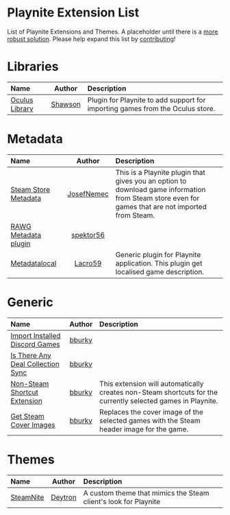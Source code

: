 # Playnite Extension List
List of Playnite Extensions and Themes. A placeholder until there is a [more robust solution](https://github.com/JosefNemec/Playnite/issues/593). Please help expand this list by [contributing](https://github.com/scowalt/PlayniteExtensionList/pulls)!

# Libraries
| Name                                                                                                  | Author                                     | Description  |
|:------------------------------------------------------------------------------------------------------|:------------------------------------------:|:--------------------------------------------------------------------------------------------------------------------|
| [Oculus Library](https://github.com/Shawson/Playnite-OculusLibrary)                                   | [Shawson](https://github.com/Shawson)      | Plugin for Playnite to add support for importing games from the Oculus store.                                      |

# Metadata
| Name                                                                                                  | Author                                      | Description  |
|:------------------------------------------------------------------------------------------------------|:-------------------------------------------:|:---------------------------------------------------------------------------------------------------------------------------------------------------|
| [Steam Store Metadata](https://github.com/JosefNemec/PlaynitePlugin-SteamStoreMetadata)               | [JosefNemec](https://github.com/JosefNemec) | This is a Playnite plugin that gives you an option to download game information from Steam store even for games that are not imported from Steam.                                  |
| [RAWG Metadata plugin](https://github.com/spektor56/RAWGPlaynitePlugin)                               | [spektor56](https://github.com/spektor56) |                                                                                                                                                   |
| [Metadatalocal](https://github.com/Lacro59/playnite-metadatalocal-plugin)                    | [Lacro59](https://github.com/Lacro59) | Generic plugin for Playnite application. This plugin get localised game description.                                                                                                                                                  |

# Generic
| Name                                                                                                  | Author                                     | Description  |
|:------------------------------------------------------------------------------------------------------|:------------------------------------------:|:--------------------------------------------------------------------------------------------------------------------|
| [Import Installed Discord Games](https://gist.github.com/bburky/43e666b2f6bb6db4c42b5ecd93f7af38)     | [bburky](https://gist.github.com/bburky)   |                                                                                                                     |
| [Is There Any Deal Collection Sync](https://gist.github.com/bburky/38c29a5fd8fbf2fc72ef77d553d09c6a)  | [bburky](https://gist.github.com/bburky)   |                                                                                                                     |
| [Non-Steam Shortcut Extension](https://github.com/bburky/playnite-non-steam-shortcuts)                | [bburky](https://github.com/bburky)        | This extension will automatically creates non-Steam shortcuts for the currently selected games in Playnite. |
| [Get Steam Cover Images](https://gist.github.com/bburky/464543d4c6662c66ad6088d06ced50ce)             | [bburky](https://gist.github.com/bburky)   | Replaces the cover image of the selected games with the Steam header image for the game.                            |

# Themes
| Name                                                                                                  | Author                                      | Description  |
|:------------------------------------------------------------------------------------------------------|:-------------------------------------------:|:---------------------------------------------------------------------------------------------------------------------------------------------------|
| [SteamNite](https://github.com/Deytron/SteamNite)                                                     | [Deytron](https://github.com/Deytron)       | A custom theme that mimics the Steam client's look for Playnite                                                                                     |
